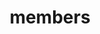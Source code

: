---
layout: profiles
permalink: /people/
title: members
description: members of the lab or group
nav: true
nav_order: 7

profiles:
  - align: right
    image: prof_pic.jpg
    content: about_ron.md
    image_circular: false # crops the image to make it circular
    more_info: >
      <p>Ron(Rongyu) Lin</p>
      <p>Principal Investigator</p>
      <p>MACD 332, Department of Computer Science</p>
      <p>Clark University</p>
      <p>950 Main Street</p>
      <p>Worcester, MA 01610</p>
  - align: left
    image: prof_carol.jpg
    content: about_carol.md
    image_circular: false # crops the image to make it circular
    more_info: >
      <p>Carol Chu</p>
      <p>Graduate Research Assistant</p>
  - align: left
    image: Photo_Kadin.JPG
    content: about_kadin.md
    image_circular: false # crops the image to make it circular
    more_info: >
      <p>Kadin Reed</p>
      <p>Undergraduate Research Assistant</p>
  - align: left
    image: prof_person.jpg
    content: about_kendall.md
    image_circular: false # crops the image to make it circular
    more_info: >
      <p>Kendall Lisa Codjoe</p>
      <p>Undergraduate Research Assistant</p>
  - align: left
    image: prof_person.jpg
    content: about_terhorst.md
    image_circular: false # crops the image to make it circular
    more_info: >
      <p>Lucian Terhorst</p>
      <p>Undergraduate Research Assistant</p>
  - align: left
    image: prof_person.jpg
    content: about_khoso.md
    image_circular: false # crops the image to make it circular
    more_info: >
      <p>Samar Khoso</p>
      <p>Undergraduate Research Assistant</p>
  - align: left
    image: prof_person.jpg
    content: about_zaluski.md
    image_circular: false # crops the image to make it circular
    more_info: >
      <p>Matthew Zaluski</p>
      <p>Undergraduate Research Assistant</p>
---